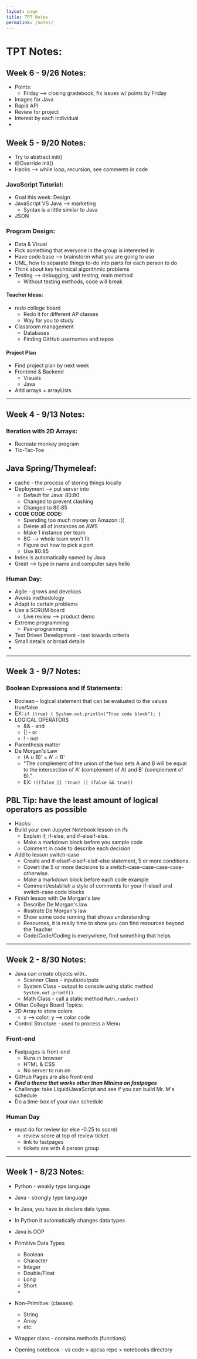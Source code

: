 ```yaml
---
layout: page
title: TPT Notes
permalink: /notes/
---
```

# TPT Notes:

## Week 6 - 9/26 Notes:
* Points:
   * Friday --> closing gradebook, fix issues w/ points by Friday
* Images for Java
* Rapid API
* Review for project
* Interest by each individual
* 

## Week 5 - 9/20 Notes: 
* Try to abstract init()
* @Override init()
* Hacks --> while loop, recursion, see comments in code

### JavaScript Tutorial:
* Goal this week: Design
* JavaScript VS Java --> marketing
   * Syntax is a little similar to Java
* JSON

### Program Design:
* Data & Visual
* Pick something that everyone in the group is interested in
* Have code base --> brainstorm what you are going to use
* UML, how to separate things to-do into parts for each person to do
* Think about key technical algorithmic problems
* Testing --> debugging, unit testing, main method
   * Without testing methods, code will break
#### Teacher Ideas:
* redo college board
   * Redo it for different AP classes
   * Way for you to study
* Classroom management
   * Databases
   * Finding GitHub usernames and repos
#### Project Plan
* Find project plan by next week
* Frontend & Backend
   * Visuals
   * Java
* Add arrays + arrayLists

-----
## Week 4 - 9/13 Notes:
### Iteration with 2D Arrays:
* Recreate monkey program
* Tic-Tac-Toe

## Java Spring/Thymeleaf:
* cache - the process of storing things locally
* Deployment --> put server into 
   * Default for Java: 80:80
   * Changed to prevent clashing
   * Changed to 80:85
* **CODE CODE CODE:**
   * Spending too much money on Amazon :((
   * Delete all of instances on AWS
   * Make 1 instance per team
   * 8G --> whole team won't fit
   * Figure out how to pick a port
   * Use 80:85
* Index is automatically named by Java
* Greet --> type in name and computer says hello

### Human Day:
* Agile - grows and develops
* Avoids methodology
* Adapt to certain problems
* Use a SCRUM board
   * Live review --> product demo
* Extreme programming
   * Pair-programming
* Test Driven Development - test towards criteria
* Small details or broad details
* 

-----
## Week 3 - 9/7 Notes:
### Boolean Expressions and If Statements:
* Boolean - logical statement that can be evaluated to the values true/false
* EX: ``` if (true) { System.out.println("True code block"); } ```
* LOGICAL OPERATORS
  * && - and
  * || - or
  * ! - not
* Parenthesis matter
* De Morgan's Law
   * (A ∪ B)' = A' ∩ B'
   * "The complement of the union of the two sets A and B will be equal to the intersection of A' (complement of A) and B' (complement of B)."
   * EX: ```!((false || !true) || (false && true))```

## PBL Tip: have the least amount of logical operators as possible

* Hacks:
* Build your own Jupyter Notebook lesson on ifs
   * Explain if, if-else, and if-elseif-else.
   * Make a markdown block before you sample code
   * Comment in code to describe each decision
* Add to lesson switch-case
   * Create and if-elseif-elseif-elsif-else statement, 5 or more conditions.
   * Covert the 5 or more decisions to a switch-case-case-case-case-otherwise.
   * Make a markdown block before each code example
   * Comment/establish a style of comments for your if-elseif and switch-case code blocks
* Finish lesson with De Morgan's law
   * Describe De Morgan's law
   * Illustrate De Morgan's law
   * Show some code running that shows understanding
   * Resources, it is really time to show you can find resources beyond the Teacher
   * Code/Code/Coding is everywhere, find something that helps


-----
## Week 2 - 8/30 Notes:
* Java can create objects with..
   * Scanner Class - inputs/outputs
   * System Class - output to console using static method ```System.out.printf()```
   * Math Class - call a static method ```Math.random()```
* Other College Board Topics:
* 2D Array to store colors
   * x --> color; y --> color code
* Control Structure - used to process a Menu

### Front-end
* Fastpages is front-end
   * Runs in browser
   * HTML & CSS
   * No server to run on
* GitHub Pages are also front-end
* ***Find a theme that works other than Minima on fastpages***
* Challenge: take Liquid/JavaScript and see if you can build Mr. M's schedule
* Do a time-box of your own schedule

### Human Day
* must do for review (or else -0.25 to score)
   * review score at top of review ticket
   * link to fastpages
   * tickets are with 4 person group

-----
## Week 1 - 8/23 Notes:
* Python - weakly type language
* Java - strongly type language

* In Java, you have to declare data types
* In Python it automatically changes data types
* Java is OOP

* Primitive Data Types
   * Boolean
   * Character
   * Integer
   * Double/Float
   * Long
   * Short
   * 

* Non-Primitive: (classes)
    * String
    * Array
    * etc.

* Wrapper class - contains methods (functions)

* Opening notebook - vs code > apcsa repo > notebooks directory

